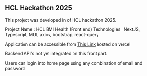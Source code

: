 ## HCL Hackathon  2025

This project was developed in of HCL hackathon 2025. 

Project Name : HCL BMI Health (Front end)
Technologies : NextJS, Typescript, MUI, axios, bootstrap, react-query 

Application can be accessible from  [This Link](https://hcl-bmi.vercel.app/) hosted on vercel

Backend API's not yet integrated on this front  part.

Users can login into home page using any combination of email and password


